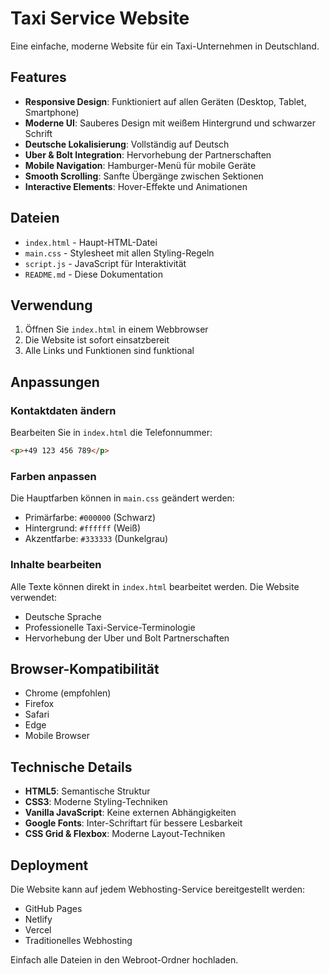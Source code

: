 # Taxi Service Website

Eine einfache, moderne Website für ein Taxi-Unternehmen in Deutschland.

## Features

- **Responsive Design**: Funktioniert auf allen Geräten (Desktop, Tablet, Smartphone)
- **Moderne UI**: Sauberes Design mit weißem Hintergrund und schwarzer Schrift
- **Deutsche Lokalisierung**: Vollständig auf Deutsch
- **Uber & Bolt Integration**: Hervorhebung der Partnerschaften
- **Mobile Navigation**: Hamburger-Menü für mobile Geräte
- **Smooth Scrolling**: Sanfte Übergänge zwischen Sektionen
- **Interactive Elements**: Hover-Effekte und Animationen

## Dateien

- `index.html` - Haupt-HTML-Datei
- `main.css` - Stylesheet mit allen Styling-Regeln
- `script.js` - JavaScript für Interaktivität
- `README.md` - Diese Dokumentation

## Verwendung

1. Öffnen Sie `index.html` in einem Webbrowser
2. Die Website ist sofort einsatzbereit
3. Alle Links und Funktionen sind funktional

## Anpassungen

### Kontaktdaten ändern
Bearbeiten Sie in `index.html` die Telefonnummer:
```html
<p>+49 123 456 789</p>
```

### Farben anpassen
Die Hauptfarben können in `main.css` geändert werden:
- Primärfarbe: `#000000` (Schwarz)
- Hintergrund: `#ffffff` (Weiß)
- Akzentfarbe: `#333333` (Dunkelgrau)

### Inhalte bearbeiten
Alle Texte können direkt in `index.html` bearbeitet werden. Die Website verwendet:
- Deutsche Sprache
- Professionelle Taxi-Service-Terminologie
- Hervorhebung der Uber und Bolt Partnerschaften

## Browser-Kompatibilität

- Chrome (empfohlen)
- Firefox
- Safari
- Edge
- Mobile Browser

## Technische Details

- **HTML5**: Semantische Struktur
- **CSS3**: Moderne Styling-Techniken
- **Vanilla JavaScript**: Keine externen Abhängigkeiten
- **Google Fonts**: Inter-Schriftart für bessere Lesbarkeit
- **CSS Grid & Flexbox**: Moderne Layout-Techniken

## Deployment

Die Website kann auf jedem Webhosting-Service bereitgestellt werden:
- GitHub Pages
- Netlify
- Vercel
- Traditionelles Webhosting

Einfach alle Dateien in den Webroot-Ordner hochladen. 